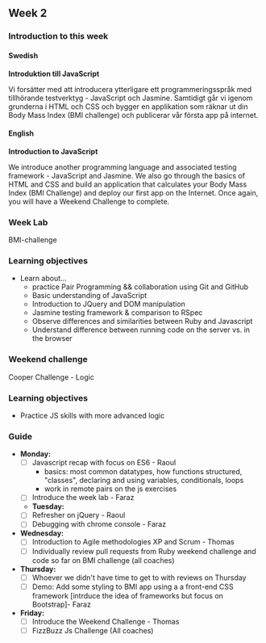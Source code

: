 ## Week 2
### Introduction to this week

#### Swedish
**Introduktion till JavaScript**

Vi forsätter med att introducera ytterligare ett programmeringsspråk med tillhörande testverktyg - JavaScript och Jasmine. Samtidigt går vi igenom grunderna i HTML och CSS och bygger en applikation som räknar ut din Body Mass Index (BMI challenge) och publicerar vår första app på internet.

#### English
**Introduction to JavaScript**

We introduce another programming language and associated testing framework - JavaScript and Jasmine. We also go through the basics of HTML and CSS and build an application that calculates your Body Mass Index (BMI Challenge) and deploy our first app on the Internet. Once again, you will have a Weekend Challenge to complete.

### Week Lab
BMI-challenge

### Learning objectives
* Learn about...
  - practice Pair Programming && collaboration using Git and GitHub
  - Basic understanding of JavaScript
  - Introduction to JQuery and DOM manipulation
  - Jasmine testing framework & comparison to RSpec
  - Observe differences and similarities between Ruby and Javascript
  - Understand difference between running code on the server vs. in the browser

### Weekend challenge
Cooper Challenge - Logic

### Learning objectives
- Practice JS skills with more advanced logic

### Guide
- **Monday:**
  - [ ] Javascript recap with focus on ES6 - Raoul
    - basics: most common datatypes, how functions structured, "classes", declaring and using variables, conditionals, loops
    - work in remote pairs on the js exercises
  - [ ] Introduce the week lab - Faraz
  - **Tuesday:**
  - [ ] Refresher on jQuery - Raoul
  - [ ] Debugging with chrome console - Faraz
- **Wednesday:**
  - [ ] Introduction to Agile methodologies XP and Scrum - Thomas
  - [ ] Individually review pull requests from Ruby weekend challenge and code so far on BMI challenge (all coaches) 
- **Thursday:**
  - [ ] Whoever we didn't have time to get to with reviews on Thursday
  - [ ] Demo: Add some styling to BMI app using a a front-end CSS framework [intrduce the idea of frameworks but focus on Bootstrap]- Faraz 
- **Friday:**
  - [ ] Introduce the Weekend Challenge - Thomas
  - [ ] FizzBuzz Js Challenge (All coaches)
